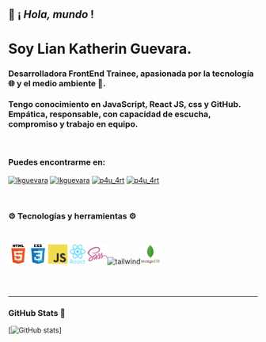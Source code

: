 ## 👋 ¡ _Hola, mundo_ ! 
# **Soy Lian Katherin Guevara**.

### Desarrolladora FrontEnd Trainee, apasionada por la tecnología 🌐 y el medio ambiente 🌿.

### Tengo conocimiento en JavaScript, React JS, css y GitHub. Empática, responsable, con capacidad de escucha, compromiso y trabajo en equipo.
<br />

### **Puedes encontrarme en:**

<p align="left">
<a href="https://linkedin.com/in/lkguevara" target="blank"><img align="center" src="https://cdn.jsdelivr.net/npm/simple-icons@3.0.1/icons/linkedin.svg" alt="lkguevara" height="30" width="40" /></a>
<a href="https://lkguevara.netlify.com" target="blank"><img align="center" src="https://cdn.jsdelivr.net/npm/simple-icons@3.0.1/icons/dev-dot-to.svg" alt="lkguevara" height="30" width="40" /></a>
<a href="https://twitter.com/lkdguevara" target="blank"><img align="center" src="https://cdn.jsdelivr.net/npm/simple-icons@3.0.1/icons/twitter.svg" alt="p4u_4rt" height="30" width="40" /></a>
<a href="https://platzi.com/p/lkguevara/" target="blank"><img align="center" src="https://cdn.jsdelivr.net/npm/simple-icons@3.0.1/icons/platzi.svg" alt="p4u_4rt" height="30" width="40" /></a>
</p>

<br />

### ⚙️ **Tecnologías y herramientas** ⚙️ 
<br />
 
<img src="https://raw.githubusercontent.com/devicons/devicon/master/icons/html5/html5-original-wordmark.svg" alt="html5" width="40" height="40"/><img src="https://raw.githubusercontent.com/devicons/devicon/master/icons/css3/css3-original-wordmark.svg" alt="css3" width="40" height="40"/><img src="https://raw.githubusercontent.com/devicons/devicon/master/icons/javascript/javascript-original.svg" alt="javascript" width="40" height="40"/><img src="https://raw.githubusercontent.com/devicons/devicon/master/icons/react/react-original-wordmark.svg" alt="react" width="40" height="40"/><img src="https://raw.githubusercontent.com/devicons/devicon/master/icons/sass/sass-original.svg" alt="sass" width="40" height="40"/><img src="https://www.vectorlogo.zone/logos/tailwindcss/tailwindcss-icon.svg" alt="tailwind" width="40" height="40"/><img src="https://raw.githubusercontent.com/devicons/devicon/master/icons/mongodb/mongodb-original-wordmark.svg" alt="mongodb" width="40" height="40"/>

<br />
<br />

---

 

### GitHub Stats 🚀

  [![GitHub stats](https://github-readme-stats.vercel.app/api?username=lkguevara&show_icons=true&theme=react)]

